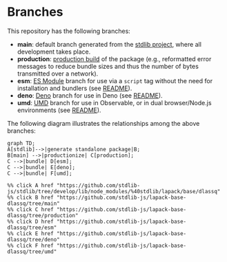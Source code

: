 <!--

@license Apache-2.0

Copyright (c) 2022 The Stdlib Authors.

Licensed under the Apache License, Version 2.0 (the "License");
you may not use this file except in compliance with the License.
You may obtain a copy of the License at

    http://www.apache.org/licenses/LICENSE-2.0

Unless required by applicable law or agreed to in writing, software
distributed under the License is distributed on an "AS IS" BASIS,
WITHOUT WARRANTIES OR CONDITIONS OF ANY KIND, either express or implied.
See the License for the specific language governing permissions and
limitations under the License.

-->

# Branches

This repository has the following branches:

-   **main**: default branch generated from the [stdlib project][stdlib-url], where all development takes place.
-   **production**: [production build][production-url] of the package (e.g., reformatted error messages to reduce bundle sizes and thus the number of bytes transmitted over a network).
-   **esm**: [ES Module][esm-url] branch for use via a `script` tag without the need for installation and bundlers (see [README][esm-readme]).
-   **deno**: [Deno][deno-url] branch for use in Deno (see [README][deno-readme]).
-   **umd**: [UMD][umd-url] branch for use in Observable, or in dual browser/Node.js environments (see [README][umd-readme]).

The following diagram illustrates the relationships among the above branches:

```mermaid
graph TD;
A[stdlib]-->|generate standalone package|B;
B[main] -->|productionize| C[production];
C -->|bundle| D[esm];
C -->|bundle| E[deno];
C -->|bundle| F[umd];

%% click A href "https://github.com/stdlib-js/stdlib/tree/develop/lib/node_modules/%40stdlib/lapack/base/dlassq"
%% click B href "https://github.com/stdlib-js/lapack-base-dlassq/tree/main"
%% click C href "https://github.com/stdlib-js/lapack-base-dlassq/tree/production"
%% click D href "https://github.com/stdlib-js/lapack-base-dlassq/tree/esm"
%% click E href "https://github.com/stdlib-js/lapack-base-dlassq/tree/deno"
%% click F href "https://github.com/stdlib-js/lapack-base-dlassq/tree/umd"
```

[stdlib-url]: https://github.com/stdlib-js/stdlib/tree/develop/lib/node_modules/%40stdlib/lapack/base/dlassq
[production-url]: https://github.com/stdlib-js/lapack-base-dlassq/tree/production
[deno-url]: https://github.com/stdlib-js/lapack-base-dlassq/tree/deno
[deno-readme]: https://github.com/stdlib-js/lapack-base-dlassq/blob/deno/README.md
[umd-url]: https://github.com/stdlib-js/lapack-base-dlassq/tree/umd
[umd-readme]: https://github.com/stdlib-js/lapack-base-dlassq/blob/umd/README.md
[esm-url]: https://github.com/stdlib-js/lapack-base-dlassq/tree/esm
[esm-readme]: https://github.com/stdlib-js/lapack-base-dlassq/blob/esm/README.md
